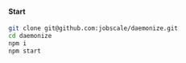 #### Start
```bash
git clone git@github.com:jobscale/daemonize.git
cd daemonize
npm i
npm start
```
